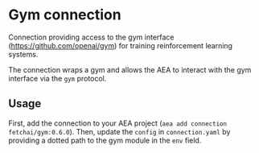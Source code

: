 # Gym connection

Connection providing access to the gym interface (https://github.com/openai/gym) for training reinforcement learning systems.

The connection wraps a gym and allows the AEA to interact with the gym interface via the `gym` protocol.

## Usage

First, add the connection to your AEA project (`aea add connection fetchai/gym:0.6.0`). Then, update the `config` in `connection.yaml` by providing a dotted path to the gym module in the `env` field.
